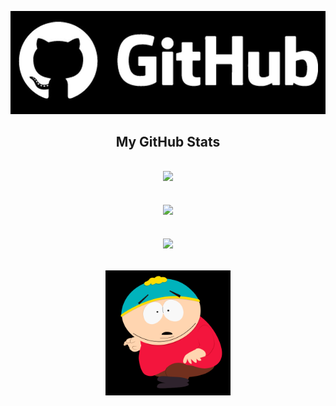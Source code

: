 <p align="center">
  <img src="github1.jpg" />
</p align="center">
  


<h2 align="center">
  My GitHub Stats
</h2>

<h2 align="center">
  <img  src = "https://github-readme-stats.vercel.app/api?username=YuriKey&theme=great-gatsby&show_icons=true">
</h2>  
  
<h2 align="center">
  <img  src = "https://github-readme-stats.vercel.app/api/top-langs/?username=YuriKey&theme=great-gatsby&layout=compact">
</h2>

<h2 align="center">
  <img src = "https://github-readme-streak-stats.herokuapp.com/?user=YuriKey&show_icons=true&locale=en&layout=compact&theme=great-gatsby&line_height=0">
</h2>

<h2 align="center">
  <img src="loading-loading-forever1.gif" width="200">
</h2>

<!--
**YuriKey/YuriKey** is a ✨ _special_ ✨ repository because its `README.md` (this file) appears on your GitHub profile.

Here are some ideas to get you started:

- 🔭 I’m currently working on ...
- 🌱 I’m currently learning ...
- 👯 I’m looking to collaborate on ...
- 🤔 I’m looking for help with ...
- 💬 Ask me about ...
- 📫 How to reach me: ...
- 😄 Pronouns: ...
- ⚡ Fun fact: ...
-->
